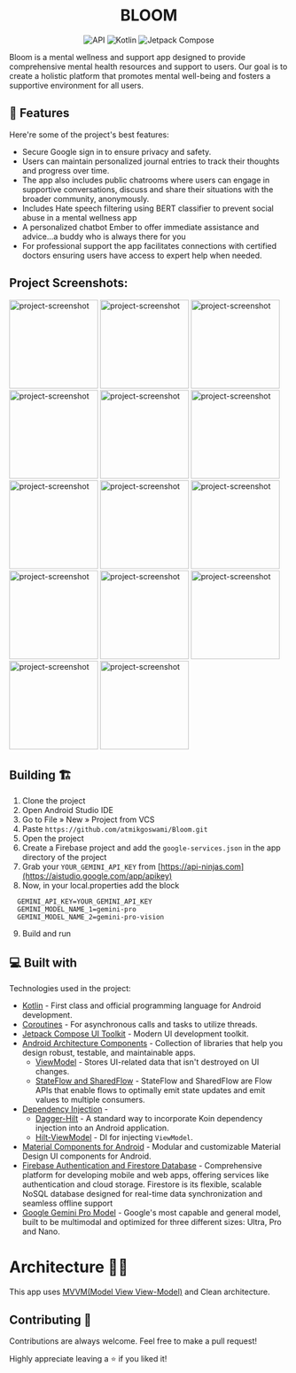 
<h1 align="center"> BLOOM   </h1>
<p align="center"> <img alt="API" src="https://img.shields.io/badge/Api%2024+-50f270?logo=android&logoColor=black&style=for-the-badge"/>
  <img alt="Kotlin" src="https://img.shields.io/badge/Kotlin-a503fc?logo=kotlin&logoColor=white&style=for-the-badge"/>
  <img alt="Jetpack Compose" src="https://img.shields.io/static/v1?style=for-the-badge&message=Jetpack+Compose&color=4285F4&logo=Jetpack+Compose&logoColor=FFFFFF&label="/>
</p>

<p id="description">Bloom is a mental wellness and support app designed to provide comprehensive mental health resources and support to users. Our goal is to create a holistic platform that promotes mental well-being and fosters a supportive environment for all users.</p>

<h2>🧐 Features</h2>

Here're some of the project's best features:

*   Secure Google sign in to ensure privacy and safety.
*   Users can maintain personalized journal entries to track their thoughts and progress over time.
*   The app also includes public chatrooms where users can engage in supportive conversations, discuss and share their situations with the broader community, anonymously.
*   Includes Hate speech filtering using BERT classifier to prevent social abuse in a mental wellness app
*   A personalized chatbot Ember to offer immediate assistance and advice...a buddy who is always there for you
*   For professional support the app facilitates connections with certified doctors ensuring users have access to expert help when needed.

<h2>Project Screenshots:</h2>
<p align="start">

<img src="https://res.cloudinary.com/ddgeelsit/image/upload/v1717952054/bloom_screenshots/IMG-20240609-WA0029_dqlqkp.jpg" alt="project-screenshot" width="160px" >

<img src="https://res.cloudinary.com/ddgeelsit/image/upload/v1717952055/bloom_screenshots/IMG-20240609-WA0030_nf9r3m.jpg" alt="project-screenshot" width="160px" >

<img src="https://res.cloudinary.com/ddgeelsit/image/upload/v1717952055/bloom_screenshots/IMG-20240609-WA0031_ncoeer.jpg" alt="project-screenshot" width="160px" >

<img src="https://res.cloudinary.com/ddgeelsit/image/upload/v1717952055/bloom_screenshots/IMG-20240609-WA0032_tg9oqc.jpg" alt="project-screenshot" width="160px" >

<img src="https://res.cloudinary.com/ddgeelsit/image/upload/v1717952055/bloom_screenshots/IMG-20240609-WA0033_puyf5g.jpg" alt="project-screenshot" width="160px" >

<img src="https://res.cloudinary.com/ddgeelsit/image/upload/v1717952055/bloom_screenshots/IMG-20240609-WA0034_hln1ac.jpg" alt="project-screenshot" width="160px" >

<img src="https://res.cloudinary.com/ddgeelsit/image/upload/v1717952055/bloom_screenshots/IMG-20240609-WA0035_t2uvn3.jpg" alt="project-screenshot" width="160px" >

<img src="https://res.cloudinary.com/ddgeelsit/image/upload/v1717952056/bloom_screenshots/IMG-20240609-WA0036_wxxl76.jpg" alt="project-screenshot" width="160px" >

<img src="https://res.cloudinary.com/ddgeelsit/image/upload/v1717952056/bloom_screenshots/IMG-20240609-WA0037_auglfj.jpg" alt="project-screenshot" width="160px" >

<img src="https://res.cloudinary.com/ddgeelsit/image/upload/v1717952056/bloom_screenshots/IMG-20240609-WA0038_mh8vbw.jpg" alt="project-screenshot" width="160px" >

<img src="https://res.cloudinary.com/ddgeelsit/image/upload/v1717952055/bloom_screenshots/IMG-20240609-WA0039_cjxle7.jpg" alt="project-screenshot" width="160px" >

<img src="https://res.cloudinary.com/ddgeelsit/image/upload/v1717952056/bloom_screenshots/IMG-20240609-WA0040_fwh8e2.jpg" alt="project-screenshot" width="160px" >

<img src="https://res.cloudinary.com/ddgeelsit/image/upload/v1717952054/bloom_screenshots/IMG-20240609-WA0041_zibd2r.jpg" alt="project-screenshot" width="160px" >

<img src="https://res.cloudinary.com/ddgeelsit/image/upload/v1717952054/bloom_screenshots/IMG-20240609-WA0042_slis3s.jpg" alt="project-screenshot" width="160px" >
</p>

## Building 🏗️

1. Clone the project
2. Open Android Studio IDE
3. Go to File » New » Project from VCS
4. Paste ``` https://github.com/atmikgoswami/Bloom.git ```
5. Open the project
6. Create a Firebase project and add the ```google-services.json``` in the app directory of the project
7. Grab your ```YOUR_GEMINI_API_KEY``` from [https://api-ninjas.com](https://aistudio.google.com/app/apikey)
8. Now, in your local.properties add the block
``` 
  GEMINI_API_KEY=YOUR_GEMINI_API_KEY
  GEMINI_MODEL_NAME_1=gemini-pro
  GEMINI_MODEL_NAME_2=gemini-pro-vision
```
9. Build and run
  
<h2>💻 Built with</h2>

Technologies used in the project:

- [Kotlin](https://kotlinlang.org/) - First class and official programming language for Android development.
- [Coroutines](https://kotlinlang.org/docs/reference/coroutines-overview.html) - For asynchronous calls and tasks to utilize threads.
- [Jetpack Compose UI Toolkit](https://developer.android.com/jetpack/compose) - Modern UI development toolkit.
- [Android Architecture Components](https://developer.android.com/topic/libraries/architecture) - Collection of libraries that help you design robust, testable, and maintainable apps.
  - [ViewModel](https://developer.android.com/topic/libraries/architecture/viewmodel) - Stores UI-related data that isn't destroyed on UI changes.
  - [StateFlow and SharedFlow](https://developer.android.com/kotlin/flow/stateflow-and-sharedflow#:~:text=StateFlow%20is%20a%20state%2Dholder,property%20of%20the%20MutableStateFlow%20class.) - StateFlow and SharedFlow are Flow APIs that enable flows to optimally emit state updates and emit values to multiple consumers.
- [Dependency Injection](https://developer.android.com/training/dependency-injection) -
    - [Dagger-Hilt](https://dagger.dev/hilt/) - A standard way to incorporate Koin dependency injection into an Android application.
    - [Hilt-ViewModel](https://dagger.dev/hilt/view-model) - DI for injecting ```ViewModel```. 
- [Material Components for Android](https://github.com/material-components/material-components-android) - Modular and customizable Material Design UI components for Android.
- [Firebase Authentication and Firestore Database](https://firebase.google.com/) - Comprehensive platform for developing mobile and web apps, offering services like authentication and cloud storage. Firestore is its flexible, scalable NoSQL database designed for real-time data synchronization and seamless offline support
- [Google Gemini Pro Model](https://deepmind.google/technologies/gemini/pro/) - Google's most capable and general model, built to be multimodal and optimized for three different sizes: Ultra, Pro and Nano.

# Architecture 👷‍♂️
This app uses [MVVM(Model View View-Model)](https://developer.android.com/topic/architecture#recommended-app-arch)  and Clean architecture.

## Contributing 🤝

Contributions are always welcome. Feel free to make a pull request!

Highly appreciate leaving a :star: if you liked it!
